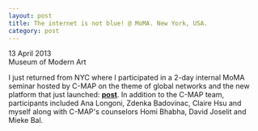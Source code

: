 ```yaml
---
layout: post
title: The internet is not blue! @ MoMA. New York, USA.	
category: post
---
```


13 April 2013  
Museum of Modern Art

I just returned from NYC where I participated in a 2-day internal MoMA seminar hosted by C-MAP on the theme of global networks and the new platform that just launched: **[post](http://post.at.moma.org/about)**. In addition to the C-MAP team, participants included Ana Longoni, Zdenka Badovinac, Claire Hsu and myself along with C-MAP's counselors Homi Bhabha, David Joselit and Mieke Bal.